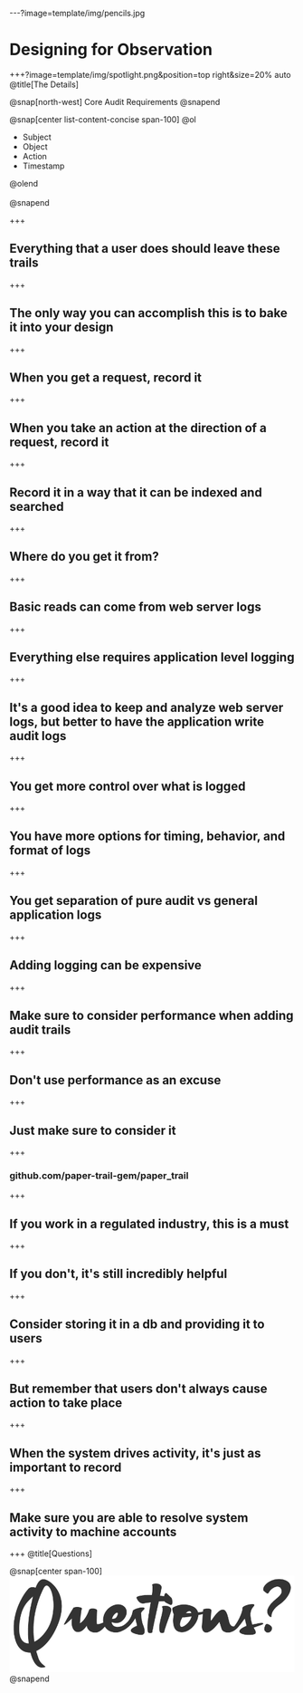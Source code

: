 ---?image=template/img/pencils.jpg

# Designing for Observation

+++?image=template/img/spotlight.png&position=top right&size=20% auto
@title[The Details]

@snap[north-west]
Core Audit Requirements
@snapend

@snap[center list-content-concise span-100]
@ol

- Subject
- Object
- Action
- Timestamp

@olend
<br><br>
@snapend

+++

## Everything that a user does should leave these trails

+++

## The only way you can accomplish this is to bake it into your design

+++

## When you get a request, record it

+++

## When you take an action at the direction of a request, record it

+++

## Record it in a way that it can be indexed and searched

+++

## Where do you get it from?

+++

## Basic reads can come from web server logs

+++

## Everything else requires application level logging

+++

## It's a good idea to keep and analyze web server logs, but better to have the application write audit logs

+++

## You get more control over what is logged

+++

## You have more options for timing, behavior, and format of logs

+++

## You get separation of pure audit vs general application logs

+++

## Adding logging can be expensive

+++

## Make sure to consider performance when adding audit trails

+++

## Don't use performance as an excuse

+++

## Just make sure to consider it

+++

### github.com/paper-trail-gem/paper_trail

+++

## If you work in a regulated industry, this is a must

+++

## If you don't, it's still incredibly helpful

+++

## Consider storing it in a db and providing it to users

+++

## But remember that users don't always cause action to take place

+++

## When the system drives activity, it's just as important to record

+++

## Make sure you are able to resolve system activity to machine accounts

+++
@title[Questions]

@snap[center span-100]
![QUESTIONS-4](template/img/questions-4.png)
@snapend
